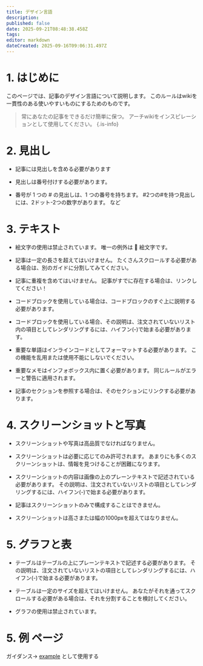 ```yaml
---
title: デザイン言語
description:
published: false
date: 2025-09-21T08:48:38.458Z
tags:
editor: markdown
dateCreated: 2025-09-16T09:06:31.497Z
---
```


# 1. はじめに

このページでは、記事のデザイン言語について説明します。 このルールはwikiを一貫性のある使いやすいものにするためのものです。

> 常にあなたの記事をできるだけ簡単に保つ。 アーチwikiをインスピレーションとして使用してください。
> {.is-info}

# 2. 見出し

- 記事には見出しを含める必要があります

- 見出しは番号付けする必要があります。

- 番号が 1 つの # の見出しは、1 つの番号を持ちます。 #2つの#を持つ見出しには、2ドット-2つの数字があります。 など

# 3. テキスト

- 絵文字の使用は禁止されています。 唯一の例外は 🔸 絵文字です。

- 記事は一定の長さを超えてはいけません。 たくさんスクロールする必要がある場合は、別のガイドに分割してみてください。

- 記事に重複を含めてはいけません。 記事がすでに存在する場合は、リンクしてください！

- コードブロックを使用している場合は、コードブロックのすぐ上に説明する必要があります。

- コードブロックを使用している場合、その説明は、注文されていないリスト内の項目としてレンダリングするには、ハイフン(-)で始まる必要があります。

- 重要な単語はインラインコードとしてフォーマットする必要があります。 この機能を乱用または使用不能にしないでください。

- 重要なメモはインフォボックス内に置く必要があります。 同じルールがエラーと警告に適用されます。

- 記事のセクションを参照する場合は、そのセクションにリンクする必要があります。

# 4. スクリーンショットと写真

- スクリーンショットや写真は高品質でなければなりません。

- スクリーンショットは必要に応じてのみ許可されます。 あまりにも多くのスクリーンショットは、情報を見つけることが困難になります。

- スクリーンショットの内容は画像の上のプレーンテキストで記述されている必要があります。 その説明は、注文されていないリストの項目としてレンダリングするには、ハイフン(-)で始まる必要があります。

- 記事はスクリーンショットのみで構成することはできません。

- スクリーンショットは高さまたは幅の1000pxを超えてはなりません。

# 5. グラフと表

- テーブルはテーブルの上にプレーンテキストで記述する必要があります。 その説明は、注文されていないリストの項目としてレンダリングするには、ハイフン(-)で始まる必要があります。

- テーブルは一定のサイズを超えてはいけません。 あなたがそれを通ってスクロールする必要がある場合は、それを分割することを検討してください。

- グラフの使用は禁止されています。

# 5. 例 ページ

ガイダンス-> [example](/en/internal-bred-stuff/design-language/example) として使用する